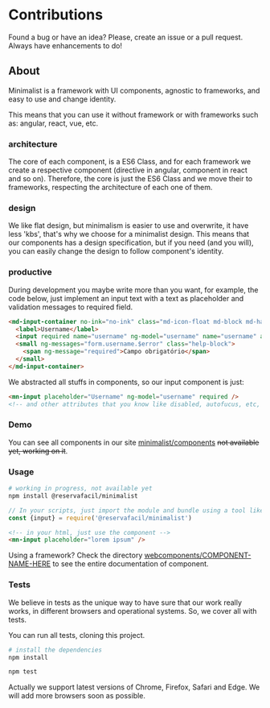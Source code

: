 # Contributions

Found a bug or have an idea? Please, create an issue or a pull request. Always have enhancements to do!

## About

Minimalist is a framework with UI components, agnostic to frameworks, and easy to use and change identity.

This means that you can use it without framework or with frameworks such as: angular, react, vue, etc.


### architecture

The core of each component, is a ES6 Class, and for each framework we create a respective component (directive in angular, component in react and so on). Therefore, the core is just the ES6 Class and we move their to frameworks, respecting the architecture of each one of them.

### design

We like flat design, but minimalism is easier to use and overwrite, it have less 'kbs', that's why we choose for a minimalist design. This means that our components has a design specification, but if you need (and you will), you can easily change the design to follow component's identity.

### productive

During development you maybe write more than you want, for example, the code below, just implement an input text with a text as placeholder and validation messages to required field.

```html
<md-input-container no-ink="no-ink" class="md-icon-float md-block md-has-icon">
  <label>Username</label>
  <input required name="username" ng-model="username" name="username" autocomplete="off"/>
  <small ng-messages="form.username.$error" class="help-block">
    <span ng-message="required">Campo obrigatório</span>
  </small>
</md-input-container>
```

We abstracted all stuffs in components, so our input component is just:

```html
<mn-input placeholder="Username" ng-model="username" required />
<!-- and other attributes that you know like disabled, autofucus, etc, is supported, we dont reinvent the wheel -->
```

### Demo

You can see all components in our site [minimalist/components](http://reservafacil.github.io/minimalist) ~~not available yet, working on it~~.

### Usage

```sh
# working in progress, not available yet
npm install @reservafacil/minimalist
```

```js
// In your scripts, just import the module and bundle using a tool like webpack or browserify
const {input} = require('@reservafacil/minimalist')
```

```html
<!-- in your html, just use the component -->
<mn-input placeholder="lorem ipsum" />
```

Using a framework? Check the directory [webcomponents/COMPONENT-NAME-HERE](https://github.com/reserva-facil/minimalist/tree/master/webcomponents) to see the entire documentation of component.


### Tests

We believe in tests as the unique way to have sure that our work really works, in different browsers and operational systems. So, we cover all with tests.

You can run all tests, cloning this project.

```sh
# install the dependencies
npm install
```

```sh
npm test
```

Actually we support latest versions of Chrome, Firefox, Safari and Edge. We will add more browsers soon as possible.
